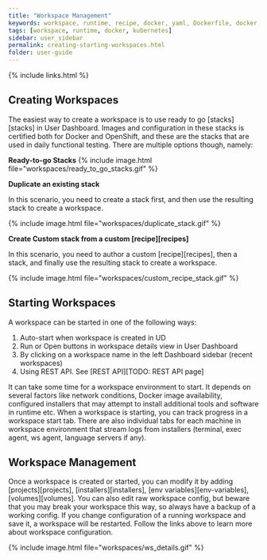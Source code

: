 ```yaml
---
title: "Workspace Management"
keywords: workspace, runtime, recipe, docker, yaml, Dockerfile, docker, kubernetes, container, pod
tags: [workspace, runtime, docker, kubernetes]
sidebar: user_sidebar
permalink: creating-starting-workspaces.html
folder: user-guide
---
```


{% include links.html %}


## Creating Workspaces

The easiest way to create a workspace is to use ready to go [stacks][stacks] in User Dashboard. Images and configuration in these stacks is certified both for Docker and OpenShift, and these are the stacks that are used in daily functional testing. There are multiple options though, namely:

**Ready-to-go Stacks**
{% include image.html file="workspaces/ready_to_go_stacks.gif" %}

**Duplicate an existing stack**

In this scenario, you need to create a stack first, and then use the resulting stack to create a workspace.

{% include image.html file="workspaces/duplicate_stack.gif" %}

**Create Custom stack from a custom [recipe][recipes]**

In this scenario, you need to author a custom [recipe][recipes], then a stack, and finally use the resulting stack to create a workspace.

{% include image.html file="workspaces/custom_recipe_stack.gif" %}

## Starting Workspaces

A workspace can be started in one of the following ways:

1. Auto-start when workspace is created in UD
2. Run or Open buttons in workspace details view in User Dashboard
3. By clicking on a workspace name in the left Dashboard sidebar (recent workspaces)
4. Using REST API. See [REST API][TODO: REST API page]

It can take some time for a workspace environment to start. It depends on several factors like network conditions, Docker image availability, configured installers that may attempt to install additional tools and software in runtime etc. When a workspace is starting, you can track progress in a workspace start tab. There are also individual tabs for each machine in workspace environment that stream logs from installers (terminal, exec agent, ws agent, language servers if any).

## Workspace Management

Once a workspace is created or started, you can modify it by adding [projects][projects], [installers][installers], [env variables][env-variables], [volumes][volumes]. You can also edit raw workspace config, but beware that you may break your workspace this way, so always have a backup of a working config. If you change configuration of a running workspace and save it, a workspace will be restarted. Follow the links above to learn more about workspace configuration.

{% include image.html file="workspaces/ws_details.gif" %}
